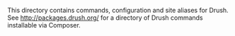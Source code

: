 This directory contains commands, configuration and site aliases for Drush. See http://packages.drush.org/ for a directory of Drush commands installable via Composer.

